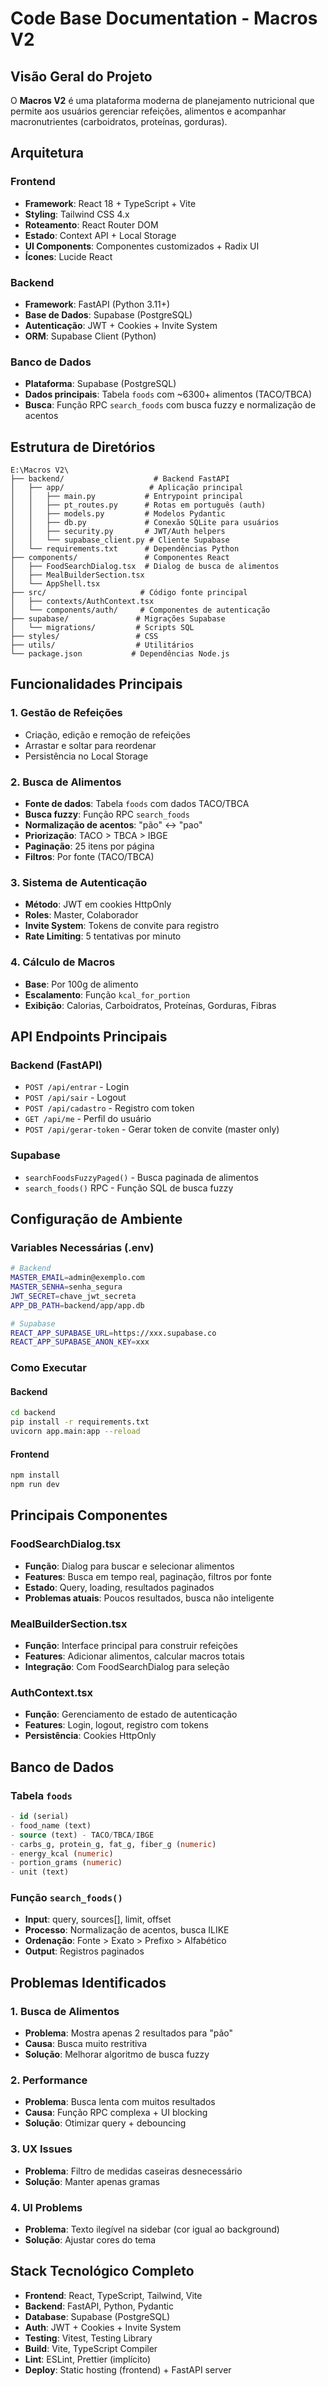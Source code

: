 # Code Base Documentation - Macros V2

## Visão Geral do Projeto

O **Macros V2** é uma plataforma moderna de planejamento nutricional que permite aos usuários gerenciar refeições, alimentos e acompanhar macronutrientes (carboidratos, proteínas, gorduras).

## Arquitetura

### Frontend
- **Framework**: React 18 + TypeScript + Vite
- **Styling**: Tailwind CSS 4.x
- **Roteamento**: React Router DOM
- **Estado**: Context API + Local Storage
- **UI Components**: Componentes customizados + Radix UI
- **Ícones**: Lucide React

### Backend  
- **Framework**: FastAPI (Python 3.11+)
- **Base de Dados**: Supabase (PostgreSQL)
- **Autenticação**: JWT + Cookies + Invite System
- **ORM**: Supabase Client (Python)

### Banco de Dados
- **Plataforma**: Supabase (PostgreSQL)
- **Dados principais**: Tabela `foods` com ~6300+ alimentos (TACO/TBCA)
- **Busca**: Função RPC `search_foods` com busca fuzzy e normalização de acentos

## Estrutura de Diretórios

```
E:\Macros V2\
├── backend/                    # Backend FastAPI
│   ├── app/                   # Aplicação principal
│   │   ├── main.py           # Entrypoint principal
│   │   ├── pt_routes.py      # Rotas em português (auth)
│   │   ├── models.py         # Modelos Pydantic
│   │   ├── db.py             # Conexão SQLite para usuários
│   │   ├── security.py       # JWT/Auth helpers
│   │   └── supabase_client.py # Cliente Supabase
│   └── requirements.txt      # Dependências Python
├── components/               # Componentes React
│   ├── FoodSearchDialog.tsx  # Dialog de busca de alimentos
│   ├── MealBuilderSection.tsx
│   └── AppShell.tsx
├── src/                     # Código fonte principal
│   ├── contexts/AuthContext.tsx
│   └── components/auth/     # Componentes de autenticação
├── supabase/               # Migrações Supabase
│   └── migrations/         # Scripts SQL
├── styles/                 # CSS
├── utils/                  # Utilitários
└── package.json           # Dependências Node.js
```

## Funcionalidades Principais

### 1. Gestão de Refeições
- Criação, edição e remoção de refeições
- Arrastar e soltar para reordenar
- Persistência no Local Storage

### 2. Busca de Alimentos
- **Fonte de dados**: Tabela `foods` com dados TACO/TBCA
- **Busca fuzzy**: Função RPC `search_foods` 
- **Normalização de acentos**: "pão" ↔ "pao"
- **Priorização**: TACO > TBCA > IBGE
- **Paginação**: 25 itens por página
- **Filtros**: Por fonte (TACO/TBCA)

### 3. Sistema de Autenticação
- **Método**: JWT em cookies HttpOnly
- **Roles**: Master, Colaborador
- **Invite System**: Tokens de convite para registro
- **Rate Limiting**: 5 tentativas por minuto

### 4. Cálculo de Macros
- **Base**: Por 100g de alimento
- **Escalamento**: Função `kcal_for_portion` 
- **Exibição**: Calorias, Carboidratos, Proteínas, Gorduras, Fibras

## API Endpoints Principais

### Backend (FastAPI)
- `POST /api/entrar` - Login
- `POST /api/sair` - Logout  
- `POST /api/cadastro` - Registro com token
- `GET /api/me` - Perfil do usuário
- `POST /api/gerar-token` - Gerar token de convite (master only)

### Supabase
- `searchFoodsFuzzyPaged()` - Busca paginada de alimentos
- `search_foods()` RPC - Função SQL de busca fuzzy

## Configuração de Ambiente

### Variables Necessárias (.env)
```bash
# Backend
MASTER_EMAIL=admin@exemplo.com
MASTER_SENHA=senha_segura
JWT_SECRET=chave_jwt_secreta
APP_DB_PATH=backend/app/app.db

# Supabase
REACT_APP_SUPABASE_URL=https://xxx.supabase.co
REACT_APP_SUPABASE_ANON_KEY=xxx
```

### Como Executar

#### Backend
```bash
cd backend
pip install -r requirements.txt
uvicorn app.main:app --reload
```

#### Frontend  
```bash
npm install
npm run dev
```

## Principais Componentes

### FoodSearchDialog.tsx
- **Função**: Dialog para buscar e selecionar alimentos
- **Features**: Busca em tempo real, paginação, filtros por fonte
- **Estado**: Query, loading, resultados paginados
- **Problemas atuais**: Poucos resultados, busca não inteligente

### MealBuilderSection.tsx
- **Função**: Interface principal para construir refeições
- **Features**: Adicionar alimentos, calcular macros totais
- **Integração**: Com FoodSearchDialog para seleção

### AuthContext.tsx
- **Função**: Gerenciamento de estado de autenticação
- **Features**: Login, logout, registro com tokens
- **Persistência**: Cookies HttpOnly

## Banco de Dados

### Tabela `foods`
```sql
- id (serial)
- food_name (text) 
- source (text) - TACO/TBCA/IBGE
- carbs_g, protein_g, fat_g, fiber_g (numeric)
- energy_kcal (numeric)
- portion_grams (numeric)
- unit (text)
```

### Função `search_foods()`
- **Input**: query, sources[], limit, offset
- **Processo**: Normalização de acentos, busca ILIKE
- **Ordenação**: Fonte > Exato > Prefixo > Alfabético
- **Output**: Registros paginados

## Problemas Identificados

### 1. Busca de Alimentos
- **Problema**: Mostra apenas 2 resultados para "pão"
- **Causa**: Busca muito restritiva
- **Solução**: Melhorar algoritmo de busca fuzzy

### 2. Performance
- **Problema**: Busca lenta com muitos resultados
- **Causa**: Função RPC complexa + UI blocking
- **Solução**: Otimizar query + debouncing

### 3. UX Issues
- **Problema**: Filtro de medidas caseiras desnecessário
- **Solução**: Manter apenas gramas

### 4. UI Problems
- **Problema**: Texto ilegível na sidebar (cor igual ao background)
- **Solução**: Ajustar cores do tema

## Stack Tecnológico Completo

- **Frontend**: React, TypeScript, Tailwind, Vite
- **Backend**: FastAPI, Python, Pydantic
- **Database**: Supabase (PostgreSQL)
- **Auth**: JWT + Cookies + Invite System
- **Testing**: Vitest, Testing Library
- **Build**: Vite, TypeScript Compiler
- **Lint**: ESLint, Prettier (implícito)
- **Deploy**: Static hosting (frontend) + FastAPI server

